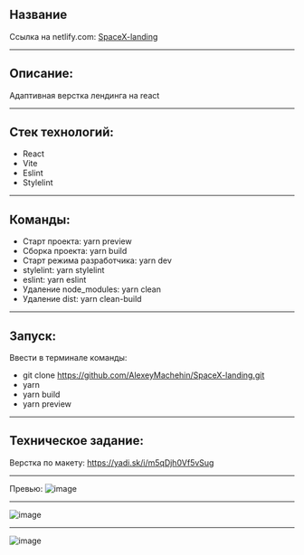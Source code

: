 ﻿## Название

Ссылка на netlify.com: [SpaceX-landing](https://spacex-landing-sagirov.netlify.app)

***

## Описание:

Адаптивная верстка лендинга на react

***

## Стек технологий: 
* React 
* Vite
* Eslint
* Stylelint

***

## Команды:
* Старт проекта: yarn preview
* Сборка проекта: yarn build
* Старт режима разработчика: yarn dev
* stylelint: yarn stylelint
* eslint: yarn eslint
* Удаление node_modules: yarn clean
* Удаление dist: yarn clean-build

***

## Запуск:
Ввести в терминале команды:
* git clone https://github.com/AlexeyMachehin/SpaceX-landing.git
* yarn
* yarn build
* yarn preview

***

## Техническое задание:

Верстка по макету: https://yadi.sk/i/m5qDjh0Vf5vSug

***

Превью:
![image](https://github.com/AlexeyMachehin/SpaceX-landing/assets/99137228/bb1dfc1c-a671-4b4e-9906-722b6f5e235c)

***

![image](https://github.com/AlexeyMachehin/SpaceX-landing/assets/99137228/f9532a48-978a-465d-ae18-0a1387900995)

***

![image](https://github.com/AlexeyMachehin/SpaceX-landing/assets/99137228/6d8b718d-d0ea-4b62-99db-db09a010c7f9)




